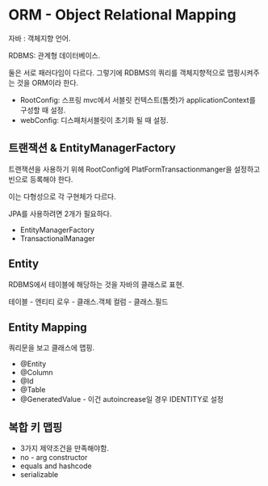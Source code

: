 # ORM - Object Relational Mapping

자바 : 객체지향 언어.

RDBMS: 관계형 데이터베이스.

둘은 서로 패러다임이 다르다. 그렇기에 RDBMS의 쿼리를 객체지향적으로 맵핑시켜주는 것을 ORM이라 한다.

- RootConfig: 스프링 mvc에서 서블릿 컨텍스트(톰켓)가 applicationContext를 구성할 때 설정.
- webConfig: 디스패처서블릿이 초기화 될 때 설정.

## 트랜잭션 & EntityManagerFactory

트랜잭션을 사용하기 위헤 RootConfig에 PlatFormTransactionmanger을 설정하고 빈으로 등록해야 한다.

이는 다형성으로 각 구현체가 다르다.

JPA를 사용하려면 2개가 필요하다.

- EntityManagerFactory
- TransactionalManager

## Entity

RDBMS에서 테이블에 해당하는 것을 자바의 클래스로 표현.

테이블 - 엔티티
로우 - 클래스.객체
컬럼 - 클래스.필드

## Entity Mapping

쿼리문을 보고 클래스에 맵핑.

- @Entity
- @Column
- @Id
- @Table
- @GeneratedValue - 이건 autoincrease일 경우 IDENTITY로 설정

## 복합 키 맵핑

- 3가지 제약조건을 만족해야함.
- no - arg constructor
- equals and hashcode
- serializable